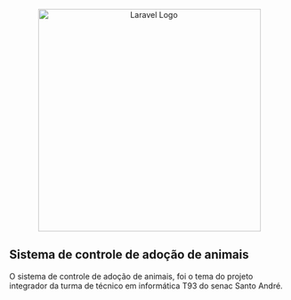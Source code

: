 <p align="center"><a href="https://laravel.com" target="_blank"><img src="https://raw.githubusercontent.com/laravel/art/master/logo-lockup/5%20SVG/2%20CMYK/1%20Full%20Color/laravel-logolockup-cmyk-red.svg" width="400" alt="Laravel Logo"></a></p>

## Sistema de controle de adoção de animais

O sistema de controle de adoção de animais, foi o tema do projeto integrador da turma de técnico em informática T93 do senac Santo André.

